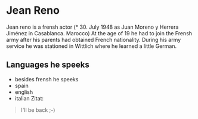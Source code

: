 # Jean Reno
Jean reno is a frensh actor (* 30. July 1948 as Juan Moreno y Herrera Jiménez in Casablanca. Marocco)
At the age of 19 he had to join the Frensh army after his parents had obtained French nationality. During his army service he was stationed in Wittlich where he learned a little German.
## Languages he speeks
* besides frensh he speeks 
 * spain
 * english
 * italian
 Zitat:
> I'll be back ;-)